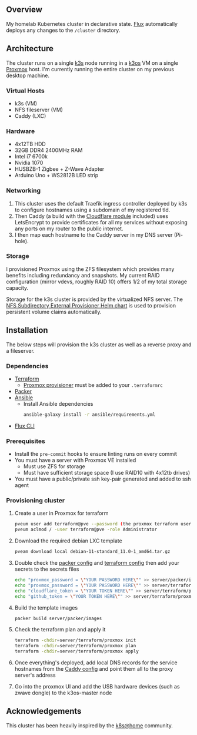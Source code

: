 ## Overview
My homelab Kubernetes cluster in declarative state. [Flux](https://github.com/fluxcd/flux2) automatically deploys any changes to the `/cluster` directory.

## Architecture
The cluster runs on a single [k3s](https://github.com/k3s-io/k3s) node running in a [k3os](https://github.com/rancher/k3os) VM on a single [Proxmox](https://pve.proxmox.com/) host. I'm currently running the entire cluster on my previous desktop machine.

### Virtual Hosts
- k3s (VM)
- NFS fileserver (VM)
- Caddy (LXC)

### Hardware
- 4x12TB HDD
- 32GB DDR4 2400MHz RAM
- Intel i7 6700k
- Nvidia 1070
- HUSBZB-1 Zigbee + Z-Wave Adapter
- Arduino Uno + WS2812B LED strip

### Networking
1. This cluster uses the default Traefik ingress controller deployed by k3s to configure hostnames using a subdomain of my registered tld.
1. Then Caddy (a build with the [Cloudflare module](https://github.com/caddy-dns/cloudflare) included) uses LetsEncrypt to provide certificates for all my services without exposing any ports on my router to the public internet.
1. I then map each hostname to the Caddy server in my DNS server (Pi-hole).

### Storage
I provisioned Proxmox using the ZFS filesystem which provides many benefits including redundancy and snapshots. My current RAID configuration (mirror vdevs, roughly RAID 10) offers 1/2 of my total storage capacity.

Storage for the k3s cluster is provided by the virtualized NFS server. The [NFS Subdirectory External Provisioner Helm chart](https://kubernetes-sigs.github.io/nfs-subdir-external-provisioner/) is used to provision persistent volume claims automatically.

## Installation

The below steps will provision the k3s cluster as well as a reverse proxy and a fileserver.

### Dependencies

- [Terraform](https://learn.hashicorp.com/tutorials/terraform/install-cli?in=terraform/aws-get-started)
    - [Proxmox provisioner](https://registry.terraform.io/providers/Telmate/proxmox/latest/docs) must be added to your `.terraformrc`
- [Packer](https://learn.hashicorp.com/tutorials/packer/get-started-install-cli)
- [Ansible](https://docs.ansible.com/ansible/latest/installation_guide/intro_installation.html#installing-and-upgrading-ansible-with-pip)
    - Install Ansible dependencies
        ```bash
        ansible-galaxy install -r ansible/requirements.yml
        ```
- [Flux CLI](https://github.com/fluxcd/flux2/)

### Prerequisites

- Install the `pre-commit` hooks to ensure linting runs on every commit
- You must have a server with Proxmox VE installed
    - Must use ZFS for storage
    - Must have sufficient storage space (I use RAID10 with 4x12tb drives)
- You must have a public/private ssh key-pair generated and added to ssh agent

### Provisioning cluster

1. Create a user in Proxmox for terraform
    ```bash
    pveum user add terraform@pve --password (the proxmox terraform user password)
    pveum aclmod / -user terraform@pve -role Administrator
    ```
1. Download the required debian LXC template
    ```bash
    pveam download local debian-11-standard_11.0-1_amd64.tar.gz
    ```
1. Double check the [packer config](./server/packer/variables.auto.pkrvars.hcl) and [terraform config](./server/terraform/proxmox/variables.auto.tfvars) then add your secrets to the secrets files
    ```bash
    echo "proxmox_password = \"YOUR PASSWORD HERE\"" >> server/packer/images/secrets.auto.pkrvars.hcl
    echo "proxmox_password = \"YOUR PASSWORD HERE\"" >> server/terraform/proxmox/secrets.auto.tfvars
    echo "cloudflare_token = \"YOUR TOKEN HERE\"" >> server/terraform/proxmox/secrets.auto.tfvars
    echo "github_token = \"YOUR TOKEN HERE\"" >> server/terraform/proxmox/secrets.auto.tfvars
    ```
1. Build the template images
    ```bash
    packer build server/packer/images
    ```
1. Check the terraform plan and apply it
    ```bash
    terraform -chdir=server/terraform/proxmox init
    terraform -chdir=server/terraform/proxmox plan
    terraform -chdir=server/terraform/proxmox apply
    ```
1. Once everything's deployed, add local DNS records for the service hostnames from the [Caddy config](./server/ansible/playbooks/proxy/caddy.yaml) and point them all to the proxy server's address

1. Go into the proxmox UI and add the USB hardware devices (such as zwave dongle) to the k3os-master node

## Acknowledgements
This cluster has been heavily inspired by the [k8s@home](https://github.com/k8s-at-home) community.
